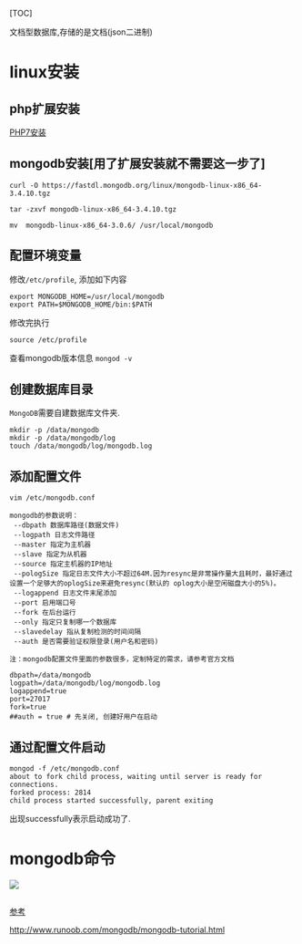 [TOC]

文档型数据库,存储的是文档(json二进制)

# linux安装

## php扩展安装

[PHP7安装](http://www.runoob.com/mongodb/php7-mongdb-tutorial.html)

## mongodb安装[用了扩展安装就不需要这一步了]

`curl -O https://fastdl.mongodb.org/linux/mongodb-linux-x86_64-3.4.10.tgz`

`tar -zxvf mongodb-linux-x86_64-3.4.10.tgz`  

`mv  mongodb-linux-x86_64-3.0.6/ /usr/local/mongodb `

## 配置环境变量

修改`/etc/profile`, 添加如下内容

```shell
export MONGODB_HOME=/usr/local/mongodb
export PATH=$MONGODB_HOME/bin:$PATH
```

修改完执行

```shell
source /etc/profile
```

查看mongodb版本信息 `mongod -v`



## 创建数据库目录

`MongoDB`需要自建数据库文件夹.

```shell
mkdir -p /data/mongodb
mkdir -p /data/mongodb/log
touch /data/mongodb/log/mongodb.log
```



## 添加配置文件

```shell
vim /etc/mongodb.conf
```

```
mongodb的参数说明：
 --dbpath 数据库路径(数据文件)
 --logpath 日志文件路径
 --master 指定为主机器
 --slave 指定为从机器
 --source 指定主机器的IP地址
 --pologSize 指定日志文件大小不超过64M.因为resync是非常操作量大且耗时，最好通过设置一个足够大的oplogSize来避免resync(默认的 oplog大小是空闲磁盘大小的5%)。
 --logappend 日志文件末尾添加
 --port 启用端口号
 --fork 在后台运行
 --only 指定只复制哪一个数据库
 --slavedelay 指从复制检测的时间间隔
 --auth 是否需要验证权限登录(用户名和密码)

注：mongodb配置文件里面的参数很多，定制特定的需求，请参考官方文档
```

```shell
dbpath=/data/mongodb
logpath=/data/mongodb/log/mongodb.log
logappend=true
port=27017
fork=true
##auth = true # 先关闭, 创建好用户在启动
```

## 通过配置文件启动

```shell
mongod -f /etc/mongodb.conf
about to fork child process, waiting until server is ready for connections.
forked process: 2814
child process started successfully, parent exiting
```

出现successfully表示启动成功了.





# mongodb命令

![](https://ws3.sinaimg.cn/large/006tKfTcly1flpimrd905j30t00estda.jpg)



## 









[参考](https://itjh.net/2016/07/11/centos-install-mongodb/)



http://www.runoob.com/mongodb/mongodb-tutorial.html

